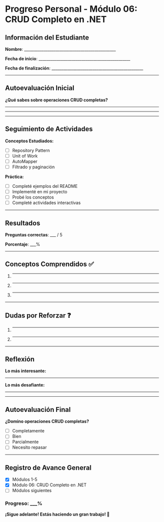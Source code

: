 # Progreso Personal - Módulo 06: CRUD Completo en .NET

## Información del Estudiante

**Nombre**: _______________________________________________

**Fecha de inicio**: _______________________________________________

**Fecha de finalización**: _______________________________________________

---

## Autoevaluación Inicial

**¿Qué sabes sobre operaciones CRUD completas?**
_______________________________________________
_______________________________________________

---

## Seguimiento de Actividades

**Conceptos Estudiados:**
- [ ] Repository Pattern
- [ ] Unit of Work
- [ ] AutoMapper
- [ ] Filtrado y paginación

**Práctica:**
- [ ] Completé ejemplos del README
- [ ] Implementé en mi proyecto
- [ ] Probé los conceptos
- [ ] Completé actividades interactivas

---

## Resultados

**Preguntas correctas**: ___ / 5

**Porcentaje**: ___%

---

## Conceptos Comprendidos ✅

1. _______________________________________________
2. _______________________________________________
3. _______________________________________________

---

## Dudas por Reforzar ❓

1. _______________________________________________
2. _______________________________________________

---

## Reflexión

**Lo más interesante:**
_______________________________________________

**Lo más desafiante:**
_______________________________________________

---

## Autoevaluación Final

**¿Domino operaciones CRUD completas?**
- [ ] Completamente
- [ ] Bien
- [ ] Parcialmente
- [ ] Necesito repasar

---

## Registro de Avance General

- [x] Módulos 1-5
- [x] Módulo 06: CRUD Completo en .NET
- [ ] Módulos siguientes

### Progreso: ___%

**¡Sigue adelante! Estás haciendo un gran trabajo! 🎉**
